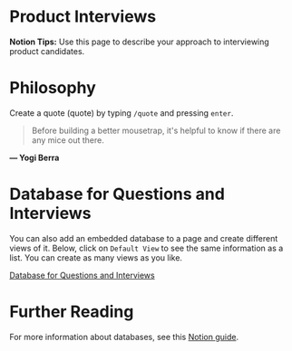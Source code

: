 # Product Interviews

**Notion Tips:** Use this page to describe your approach to interviewing product candidates.

# Philosophy

Create a quote (quote) by typing `/quote` and pressing `enter`.

> Before building a better mousetrap, it's helpful to know if there are any mice out there.
> 

**— Yogi Berra**

# Database for Questions and Interviews

You can also add an embedded database to a page and create different views of it. Below, click on `Default View` to see the same information as a list. You can create as many views as you like.

[Database for Questions and Interviews](Product%20Interviews%2040b31de6a0684003bfb0fb533d3c71d4/Database%20for%20Questions%20and%20Interviews%2012fd5724e009457db21092f820f9e5fa.csv)

# Further Reading

For more information about databases, see this [Notion guide](https://www.notion.so/Intro-to-databases-fd8cd2d212f74c50954c11086d85997e).